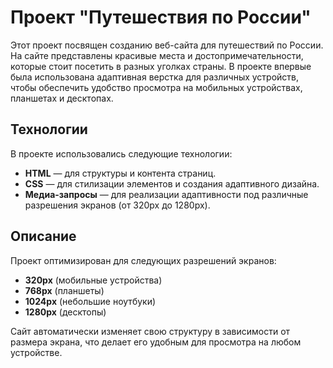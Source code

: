 # Проект "Путешествия по России"

Этот проект посвящен созданию веб-сайта для путешествий по России.
На сайте представлены красивые места и достопримечательности, которые стоит посетить в разных уголках страны.
В проекте впервые была использована адаптивная верстка для различных устройств,
чтобы обеспечить удобство просмотра на мобильных устройствах, планшетах и десктопах.

## Технологии

В проекте использовались следующие технологии:

- **HTML** — для структуры и контента страниц.
- **CSS** — для стилизации элементов и создания адаптивного дизайна.
- **Медиа-запросы** — для реализации адаптивности под различные разрешения экранов (от 320px до 1280px).

## Описание

Проект оптимизирован для следующих разрешений экранов:

- **320px** (мобильные устройства)
- **768px** (планшеты)
- **1024px** (небольшие ноутбуки)
- **1280px** (десктопы)

Сайт автоматически изменяет свою структуру в зависимости от размера экрана, что делает его удобным для просмотра на любом устройстве.


